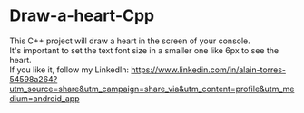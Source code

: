 # Draw-a-heart-Cpp
This C++ project will draw a heart in the screen of your console.  
It's important to set the text font size in a smaller one like 6px to see the heart.    
If you like it, follow my LinkedIn:  https://www.linkedin.com/in/alain-torres-54598a264?utm_source=share&utm_campaign=share_via&utm_content=profile&utm_medium=android_app